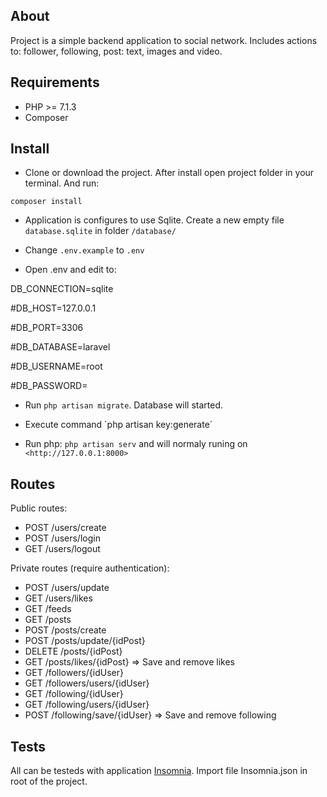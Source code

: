 ## About

Project is a simple backend application to social network. Includes actions to: follower, following, post: text, images and video.

## Requirements

- PHP >= 7.1.3
- Composer

## Install

- Clone or download the project. After install open project folder in your terminal. And run:

`composer install`

- Application is configures to use Sqlite. Create a new empty file `database.sqlite` in folder `/database/`

- Change `.env.example` to `.env`

- Open .env and edit to:

DB_CONNECTION=sqlite

#DB_HOST=127.0.0.1

#DB_PORT=3306

#DB_DATABASE=laravel

#DB_USERNAME=root

#DB_PASSWORD=

- Run `php artisan migrate`. Database will started.

- Execute command ´php artisan key:generate´

- Run php: `php artisan serv` and will normaly runing on `<http://127.0.0.1:8000>`

## Routes

Public routes: 
- POST /users/create
- POST /users/login
- GET /users/logout

Private routes (require authentication):
- POST /users/update
- GET /users/likes
- GET /feeds
- GET /posts
- POST /posts/create
- POST /posts/update/{idPost}
- DELETE /posts/{idPost}
- GET /posts/likes/{idPost} => Save and remove likes 
- GET /followers/{idUser}
- GET /followers/users/{idUser}
- GET /following/{idUser}
- GET /following/users/{idUser}
- POST /following/save/{idUser} => Save and remove following 

## Tests

All can be testeds with application [Insomnia](https://insomnia.rest/download/). Import file Insomnia.json in root of the project.
